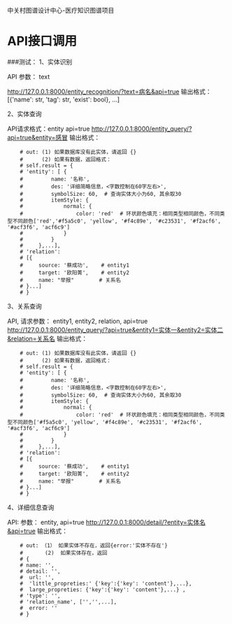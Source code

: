 
中关村图谱设计中心-医疗知识图谱项目

#  API接口调用
###测试：
1、实体识别

API  参数： text

http://127.0.0.1:8000/entity_recognition/?text=病名&api=true
输出格式：[{'name': str, 'tag': str, 'exist': bool}, ...]

2、实体查询

API请求格式：entity   api=true
http://127.0.0.1:8000/entity_query/?api=true&entity=感冒
输出格式：

        # out: (1) 如果数据库没有此实体，请返回 {}
        #      (2) 如果有数据，返回格式：
        # self.result = {
        # 'entity': [ {
        #         name: '名称',
        #         des: '详细简略信息，<字数控制在60字左右>',
        #         symbolSize: 60,  # 查询实体大小为60, 其余取30
        #         itemStyle: {
        #             normal: {
        #                 color: 'red'  # 环状颜色填充：相同类型相同颜色，不同类型不同颜色['red','#f5a5c0', 'yellow', '#f4c89e', '#c23531', '#f2acf6', '#acf3f6', 'acf6c9']
        #             }
        #         }
        #     },...],
        # 'relation':
        # [{
        #     source: '蔡成功',    # entity1
        #     target: '欧阳菁',    # entity2
        #     name: "举报"        # 关系名
        # }...]
        # }

3、关系查询

API, 请求参数： entity1, entity2, relation, api=true
http://127.0.0.1:8000/entity_query/?api=true&entity1=实体一&entity2=实体二&relation=关系名
输出格式：

        # out: (1) 如果数据库没有此实体，请返回 {}
        #      (2) 如果有数据，返回格式：
        # self.result = {
        # 'entity': [ {
        #         name: '名称',
        #         des: '详细简略信息，<字数控制在60字左右>',
        #         symbolSize: 60,  # 查询实体大小为60, 其余取30
        #         itemStyle: {
        #             normal: {
        #                 color: 'red'  # 环状颜色填充：相同类型相同颜色，不同类型不同颜色['#f5a5c0', 'yellow', '#f4c89e', '#c23531', '#f2acf6', '#acf3f6', 'acf6c9']
        #             }
        #         }
        #     },...],
        # 'relation':
        # [{
        #     source: '蔡成功',    # entity1
        #     target: '欧阳菁',    # entity2
        #     name: "举报"        # 关系名
        # }...]
        # }

4、详细信息查询

API: 参数： entity, api=true
http://127.0.0.1:8000/detail/?entity=实体名&api=true
输出格式：

        # out: （1） 如果实体不存在，返回{error:'实体不存在'}
        #       (2)  如果实体存在，返回
        # {
        # name: '',
        # detail: '',
        #  url: '',
        #  'little_propreties:' {'key':{'key': 'content'},...},
        #  large_propreties: {'key':{'key': 'content'},...} ,
        # 'type': '',
        # 'relation_name', ['','',...],
        #  error: ''
        # }
